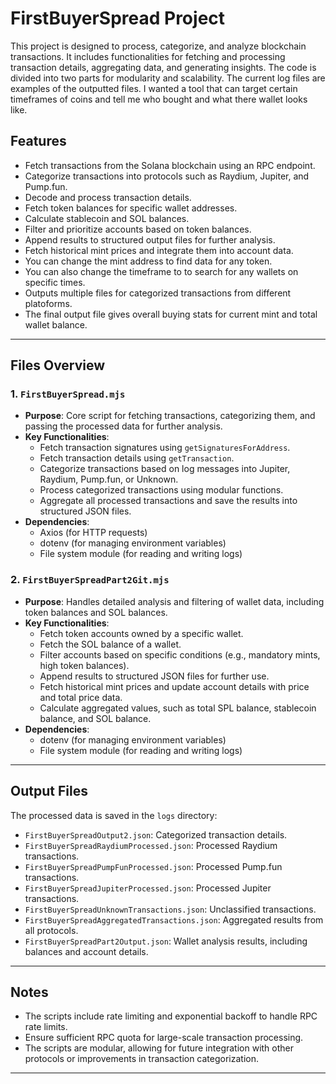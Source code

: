 # FirstBuyerSpread Project

This project is designed to process, categorize, and analyze blockchain transactions. It includes functionalities for fetching and processing transaction details, aggregating data, and generating insights. The code is divided into two parts for modularity and scalability. The current log files are examples of the outputted files. I wanted a tool that can target certain timeframes of coins and tell me who bought and what there wallet looks like. 

## Features
- Fetch transactions from the Solana blockchain using an RPC endpoint.
- Categorize transactions into protocols such as Raydium, Jupiter, and Pump.fun.
- Decode and process transaction details.
- Fetch token balances for specific wallet addresses.
- Calculate stablecoin and SOL balances.
- Filter and prioritize accounts based on token balances.
- Append results to structured output files for further analysis.
- Fetch historical mint prices and integrate them into account data.
- You can change the mint address to find data for any token.
- You can also change the timeframe to to search for any wallets on specific times.
- Outputs multiple files for categorized transactions from different platoforms.
- The final output file gives overall buying stats for current mint and total wallet balance.

---

## Files Overview

### 1. `FirstBuyerSpread.mjs`
- **Purpose**: Core script for fetching transactions, categorizing them, and passing the processed data for further analysis.
- **Key Functionalities**:
  - Fetch transaction signatures using `getSignaturesForAddress`.
  - Fetch transaction details using `getTransaction`.
  - Categorize transactions based on log messages into Jupiter, Raydium, Pump.fun, or Unknown.
  - Process categorized transactions using modular functions.
  - Aggregate all processed transactions and save the results into structured JSON files.
- **Dependencies**:
  - Axios (for HTTP requests)
  - dotenv (for managing environment variables)
  - File system module (for reading and writing logs)

### 2. `FirstBuyerSpreadPart2Git.mjs`
- **Purpose**: Handles detailed analysis and filtering of wallet data, including token balances and SOL balances.
- **Key Functionalities**:
  - Fetch token accounts owned by a specific wallet.
  - Fetch the SOL balance of a wallet.
  - Filter accounts based on specific conditions (e.g., mandatory mints, high token balances).
  - Append results to structured JSON files for further use.
  - Fetch historical mint prices and update account details with price and total price data.
  - Calculate aggregated values, such as total SPL balance, stablecoin balance, and SOL balance.
- **Dependencies**:
  - dotenv (for managing environment variables)
  - File system module (for reading and writing logs)

---

## Output Files
The processed data is saved in the `logs` directory:
- `FirstBuyerSpreadOutput2.json`: Categorized transaction details.
- `FirstBuyerSpreadRaydiumProcessed.json`: Processed Raydium transactions.
- `FirstBuyerSpreadPumpFunProcessed.json`: Processed Pump.fun transactions.
- `FirstBuyerSpreadJupiterProcessed.json`: Processed Jupiter transactions.
- `FirstBuyerSpreadUnknownTransactions.json`: Unclassified transactions.
- `FirstBuyerSpreadAggregatedTransactions.json`: Aggregated results from all protocols.
- `FirstBuyerSpreadPart2Output.json`: Wallet analysis results, including balances and account details.

---

## Notes
- The scripts include rate limiting and exponential backoff to handle RPC rate limits.
- Ensure sufficient RPC quota for large-scale transaction processing.
- The scripts are modular, allowing for future integration with other protocols or improvements in transaction categorization.

---

